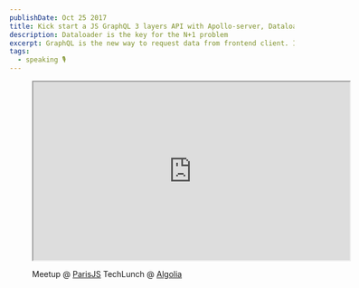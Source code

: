 ```yaml
---
publishDate: Oct 25 2017
title: Kick start a JS GraphQL 3 layers API with Apollo-server, Dataloader and Knex
description: Dataloader is the key for the N+1 problem
excerpt: GraphQL is the new way to request data from frontend client. It uses a single endpoint and let us save requests and data. However, we move the N+1 query problem from frontend to the database layer. Dataloader comes to the rescue !
tags:
  - speaking 🎙️
---
```


<figure class="w-full" markdown>
  <div>
    <iframe class="w-full" width="560" height="315" src="https://www.youtube.com/embed/uLsBwu9-VrA" allowfullscreen></iframe>
  </div>
  <figcaption markdown>

Meetup @ [ParisJS](https://www.meetup.com/Paris-js/)
TechLunch @ [Algolia](https://www.meetup.com/TechLunch/)

  </figcaption>
</figure>

